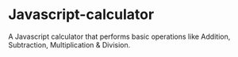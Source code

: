# Javascript-calculator
 A Javascript calculator that performs basic operations like Addition, Subtraction, Multiplication & Division.
